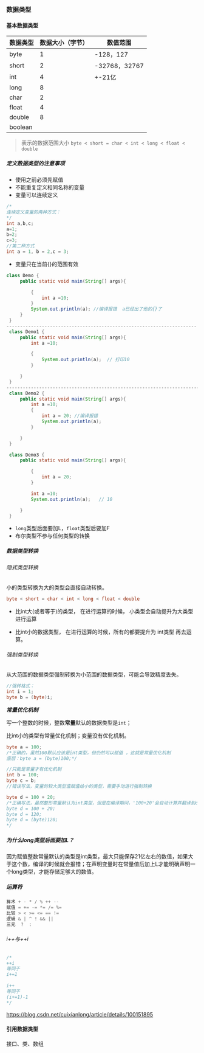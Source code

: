 ### 数据类型

#### 基本数据类型

| 数据类型 | 数据大小（字节） | 数值范围      |
| -------- | ---------------- | ------------- |
| byte     | 1                | -128，127     |
| short    | 2                | -32768，32767 |
| int      | 4                | +-21亿        |
| long     | 8                |               |
| char     | 2                |               |
| float    | 4                |               |
| double   | 8                |               |
| boolean  |                  |               |

> 表示的数据范围大小 
> `byte < short = char < int < long < float < double  `



##### 定义数据类型的注意事项

- 使用之前必须先赋值
- 不能重复定义相同名称的变量
- 变量可以连续定义

```java
/*
连续定义变量的两种方式：
*/
int a,b,c;
a=1;
b=2;
c=3;
//第二种方式
int a = 1, b = 2,c = 3;
```

- 变量只在当前{}的范围有效

```java
class Demo {
     public static void main(String[] args){

         {
             int a =10;
         }
         System.out.println(a); //编译报错  a已经出了他的{}了
     }
 }
----------------------------------------------------------------------
 class Demo1 {
     public static void main(String[] args){
         int a =10;

         {
             System.out.println(a);  // 打印10
         }

     }
 }
-----------------------------------------------------------------------
 class Demo2 {
     public static void main(String[] args){
         int a =10;
         {
             int a = 20; //编译报错
             System.out.println(a);
         }

     }
 }

 class Demo3 {
     public static void main(String[] args){

         {
             int a = 20;
         }

         int a =10;
         System.out.println(a);   // 10

     }
 }
```

- `long`类型后面要加L，`float`类型后要加F
- 布尔类型不参与任何类型的转换



##### 数据类型转换

###### 隐式类型转换

小的类型转换为大的类型会直接自动转换。

``` java
byte < short = char < int < long < float < double
```

- 比int大(或者等于)的类型， 在进行运算的时候， 小类型会自动提升为大类型进行运算

- 比int小的数据类型， 在进行运算的时候，所有的都要提升为 int类型 再去运算。



###### 强制类型转换

从大范围的数据类型强制转换为小范围的数据类型，可能会导致精度丢失。

```java
//强转格式：
int i = 1;
byte b = (byte)i;
```



***常量优化机制***

写一个整数的时候，整数**常量**默认的数据类型是`int`；

比int小的类型有常量优化机制；变量没有优化机制。

```java
byte a = 100;
/*正确的，虽然100默认应该是int类型，但仍然可以赋值 ，这就是常量优化机制
底层：byte a = (byte)100;*/

//只能是常量才有优化机制
int b = 100;
byte c = b;
//错误写法，变量的较大类型值赋值给小的类型，需要手动进行强制转换

byte d = 100 + 20;
/*正确写法，虽然整形常量默认为int类型，但是在编译期间，'100+20'会自动计算并翻译到class文件中，所以在编译时会转换成：
byte d = 100 + 20;
byte d = 120; 
byte d = (byte)120;
*/
```



##### 为什么long类型后面要加L？

因为赋值整数常量默认的类型是int类型，最大只能保存21亿左右的数值，如果大于这个数，编译的时候就会报错；在声明变量时在常量值后加上L才能明确声明一个long类型，才能存储足够大的数值。



##### 运算符

```java
算术 + - * / % ++ --
赋值 = += -= *= /= %=
比较 > < >= <= == !=
逻辑 & | ^ ! && ||
三元  ?  :
```

###### i++与++i

```java
/*
++i
等同于
i+=1
    
i++
等同于
(i+=1)-1
*/
```

https://blog.csdn.net/cuixianlong/article/details/100151895



#### 引用数据类型

接口、类、数组





